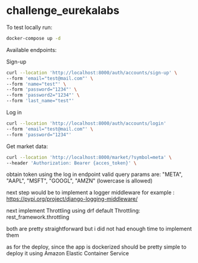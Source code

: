 # challenge_eurekalabs
To test locally run:
```bash
docker-compose up -d
```

Available endpoints:

Sign-up
```bash
curl --location 'http://localhost:8000/auth/accounts/sign-up' \
--form 'email="test@mail.com"' \
--form 'name="test"' \
--form 'password="1234"' \
--form 'password2="1234"' \
--form 'last_name="test"'
```

Log in
```bash
curl --location 'http://localhost:8000/auth/accounts/login'
--form 'email="test@mail.com"' \
--form 'password="1234"'
```

Get market data:
```bash
curl --location 'http://localhost:8000/market/?symbol=meta' \
--header 'Authorization: Bearer {acces_token}' \
```
obtain token using the log in endpoint
valid query params are: "META", "AAPL", "MSFT", "GOOGL", "AMZN" (lowercase is allowed) 

next step would be to implement a logger middleware 
for example : https://pypi.org/project/django-logging-middleware/

next implement Throttling
using drf default Throttling: rest_framework.throttling

both are pretty straightforward but i did not had enough time to implement them

as for the deploy, since the app is dockerized should be pretty simple to deploy it using Amazon Elastic Container Service
